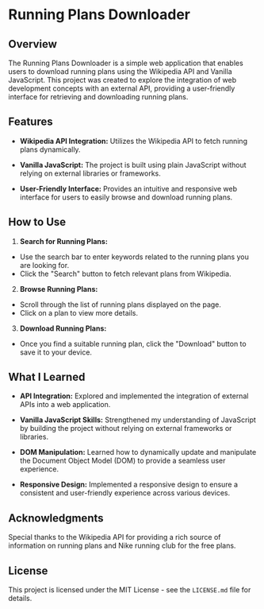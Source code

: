 # Running Plans Downloader

## Overview

The Running Plans Downloader is a simple web application that enables users to download running plans using the Wikipedia API and Vanilla JavaScript. This project was created to explore the integration of web development concepts with an external API, providing a user-friendly interface for retrieving and downloading running plans.

## Features

- **Wikipedia API Integration:** Utilizes the Wikipedia API to fetch running plans dynamically.
  
- **Vanilla JavaScript:** The project is built using plain JavaScript without relying on external libraries or frameworks.

- **User-Friendly Interface:** Provides an intuitive and responsive web interface for users to easily browse and download running plans.


## How to Use

1. **Search for Running Plans:**
- Use the search bar to enter keywords related to the running plans you are looking for.
- Click the "Search" button to fetch relevant plans from Wikipedia.

2. **Browse Running Plans:**
- Scroll through the list of running plans displayed on the page.
- Click on a plan to view more details.

3. **Download Running Plans:**
- Once you find a suitable running plan, click the "Download" button to save it to your device.

## What I Learned

- **API Integration:** Explored and implemented the integration of external APIs into a web application.

- **Vanilla JavaScript Skills:** Strengthened my understanding of JavaScript by building the project without relying on external frameworks or libraries.

- **DOM Manipulation:** Learned how to dynamically update and manipulate the Document Object Model (DOM) to provide a seamless user experience.

- **Responsive Design:** Implemented a responsive design to ensure a consistent and user-friendly experience across various devices.


## Acknowledgments

Special thanks to the Wikipedia API for providing a rich source of information on running plans and Nike running club for the free plans.

## License

This project is licensed under the MIT License - see the `LICENSE.md` file for details.

